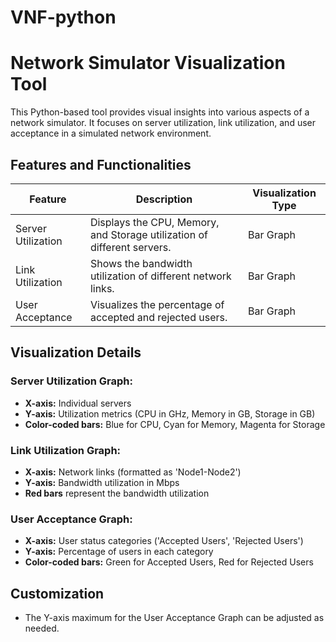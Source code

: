 # VNF-python
 
# Network Simulator Visualization Tool

This Python-based tool provides visual insights into various aspects of a network simulator. It focuses on server utilization, link utilization, and user acceptance in a simulated network environment.

## Features and Functionalities

| Feature           | Description                                                             | Visualization Type |
|-------------------|-------------------------------------------------------------------------|--------------------|
| Server Utilization| Displays the CPU, Memory, and Storage utilization of different servers. | Bar Graph          |
| Link Utilization  | Shows the bandwidth utilization of different network links.             | Bar Graph          |
| User Acceptance   | Visualizes the percentage of accepted and rejected users.               | Bar Graph          |

## Visualization Details

### Server Utilization Graph:
- **X-axis:** Individual servers
- **Y-axis:** Utilization metrics (CPU in GHz, Memory in GB, Storage in GB)
- **Color-coded bars:** Blue for CPU, Cyan for Memory, Magenta for Storage

### Link Utilization Graph:
- **X-axis:** Network links (formatted as 'Node1-Node2')
- **Y-axis:** Bandwidth utilization in Mbps
- **Red bars** represent the bandwidth utilization

### User Acceptance Graph:
- **X-axis:** User status categories ('Accepted Users', 'Rejected Users')
- **Y-axis:** Percentage of users in each category
- **Color-coded bars:** Green for Accepted Users, Red for Rejected Users

## Customization
- The Y-axis maximum for the User Acceptance Graph can be adjusted as needed.
